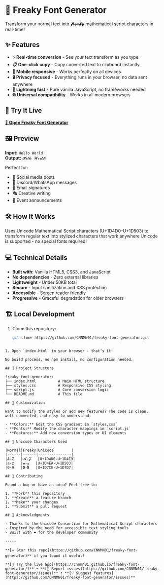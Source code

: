 # 🔮 Freaky Font Generator

Transform your normal text into **𝓯𝓻𝓮𝓪𝓴𝔂** mathematical script characters in real-time!

## ✨ Features

- **⚡ Real-time conversion** - See your text transform as you type
- **📋 One-click copy** - Copy converted text to clipboard instantly  
- **📱 Mobile responsive** - Works perfectly on all devices
- **🔒 Privacy focused** - Everything runs in your browser, no data sent anywhere
- **🚀 Lightning fast** - Pure vanilla JavaScript, no frameworks needed
- **🌐 Universal compatibility** - Works in all modern browsers

## 🎯 Try It Live

**[🚀 Open Freaky Font Generator](https://cnnmn01.github.io/freaky-font-generator/)**

## 🖼️ Preview

**Input:** `Hello World!`  
**Output:** `𝓗𝓮𝓵𝓵𝓸 𝓦𝓸𝓻𝓵𝓭!`

Perfect for:
- 🎨 Social media posts
- 💬 Discord/WhatsApp messages  
- 📧 Email signatures
- 🎭 Creative writing
- 🎪 Event announcements

## 🛠️ How It Works

Uses Unicode Mathematical Script characters (U+1D4D0–U+1D503) to transform regular text into stylized characters that work anywhere Unicode is supported - no special fonts required!

## 💻 Technical Details

- **Built with:** Vanilla HTML5, CSS3, and JavaScript
- **No dependencies** - Zero external libraries
- **Lightweight** - Under 50KB total
- **Secure** - Input sanitization and XSS protection
- **Accessible** - Screen reader friendly
- **Progressive** - Graceful degradation for older browsers

## 🏗️ Local Development

1. Clone this repository:
   ```bash
   git clone https://github.com/CNNMN01/freaky-font-generator.git
```

1. Open `index.html` in your browser - that’s it!

No build process, no npm install, no configuration needed.

## 📂 Project Structure

freaky-font-generator/
├── index.html          # Main HTML structure
├── styles.css          # Responsive CSS styling  
├── script.js           # Core conversion logic
└── README.md           # This file

## 🎨 Customization

Want to modify the styles or add new features? The code is clean, well-commented, and easy to understand:

- **Colors:** Edit the CSS gradient in `styles.css`
- **Fonts:** Modify the character mappings in `script.js`
- **Features:** Add new conversion types or UI elements

## 🌟 Unicode Characters Used

|Normal|Freaky|Unicode        |
|------|------|---------------|
|A-Z   |𝓐-𝓩   |U+1D4D0-U+1D4E9|
|a-z   |𝓪-𝔃   |U+1D4EA-U+1D503|
|0-9   |𝟎-𝟗   |U+1D7CE-U+1D7D7|

## 🤝 Contributing

Found a bug or have an idea? Feel free to:

1. **Fork** this repository
1. **Create** a feature branch
1. **Make** your changes
1. **Submit** a pull request

## 🙏 Acknowledgments

- Thanks to the Unicode Consortium for Mathematical Script characters
- Inspired by the need for accessible text styling tools
- Built with ❤️ for the developer community

-----

**[⭐ Star this repo](https://github.com/CNNMN01/freaky-font-generator)** if you found it useful!

**[🚀 Try the live app](https://cnnmn01.github.io/freaky-font-generator/)** • **[🐛 Report issues](https://github.com/CNNMN01/freaky-font-generator/issues)** • **[💡 Suggest features](https://github.com/CNNMN01/freaky-font-generator/issues)**

